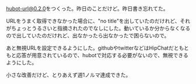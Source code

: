 [hubot-url@0.2.0][bouzuya/hubot-url@0.2.0]をつくった。昨日のことだけど。昨日書き忘れてた。

URLをうまく取得できなかった場合に、"no title"を出していたのだけれど、それがちょっとうるさいと指摘されたのでなしにした。動いているか分からなくなるので出していたのだけれど、出なかったら出なかったで困らないので。

あと無視URLを設定できるようにした。githubやtwitterなどはHipChatだともともと応答が用意されているので、hubotで対応する必要がないので、無視できるようにした。

小さな改善だけど、とりあえず週1ノルマ達成できた。


[bouzuya/hubot-url@0.2.0]: https://github.com/bouzuya/hubot-url/tree/0.2.0
